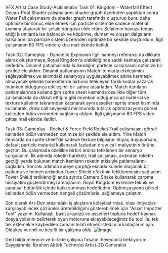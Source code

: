 VFX Artist Case Study-Açıklamalar
Task 01: Kingdom - Waterfall Effect
Ocean-Pool Shader çalışmalarını shader graph üzerinden yaptıktan sonra Water Fall çalışmasını da shader graph tarafında oluşturup bunu daha optimize bir sonuç elde etmek için particle sistemde sadece material kısmına atayarak bir şelale döngüsü elde ettim.
Şelalenin havuza temas ettiği kısımlarda ise baloncuk ve köpürme, duman ve oluşan dalgaların halkalarını da particle sistem üzerinden optimize bir şekilde oluşturdum.
İlgli çalışmanın 60 FPS video çıktısı mail ekinde iletildi.

Task 02: Gameplay - Dynamite Explosion
İlgili sahneyi referansı da dikkate alarak oluşturmaya, Royal Kingdom'a olabildiğince sadık kalmaya çalışarak ilerledim.
Dinamit patlamasında kullandığım particle çalışmasını optimize bir şekilde ele aldım.
Dinamit patlamasının Match itemlarla etkileşimini sağlayabilmek ve aklımdaki senaryoyu uygulayabilmek adına karmaşık olmayacak şekilde hareketlerde birbirini tetikleyen farklı kodlar yazarak mümkün olduğunca etkileşimli bir sahne tasarladım.
Match itemların patlamalarında kullandığım sprite sheet kısmında özellikle diğer tüm çalışmalarda da dikkat ettiğim gibi mümkün olduğunca az material ve texture kullanım tekrarından kaçınarak aynı assetleri sprite sheet kısmında kullanarak,
draw call seviyesini minimumda tutarak optimizasyonu görsel kaliteden ödün vermeden sağlamış oldum.
İlgli çalışmanın 60 FPS video çıktısı mail ekinde iletildi.

Task 03: Gameplay - Rocket & Force Field
Rocket Trail çalışmasını görsel kaliteden ödün vermeden optimize bir şekilde ele aldım. Yine Match itemlarda da sprite sheet'de sadece texture bilgisine ihtiyaç duyuyorsam, default particle material kullanarak fazladan draw call maliyetinin önüne geçtim.
Bu çalışmada özellikle birbiri ardına tetiklenen bir senaryo kurguladım. İlk adımda roketin hareketi, trail çalışması, ardından roketin geçtiği yerde bulunan match itemların roketin etkisiyle patlamalarını sağladım.
Sonraki adımda kuleye çarptığı esnada kulede oluşacak bir patlama ve hemen ardından Tower Shield efektinin tetiklenmesini sağladım. Tower Shield tetiklendiği anda ayrıca Camera Shake kullanarak çarpma hissiyatını güçlendirmeyi amaçladım.
Royal Kingdom evrenine teknik ve sanatsal bütünlük içinde katkı sunmayı hedefledim. Optimizasyonu görsel kaliteden ödün vermeden dengeli çözümlerle, sağlamaya çalıştım.

Son olarak Art-Dev arasındaki iş akışlarını kolaylaştırmak, olası ihtiyaçları karşılayabilecek çözümler üretebildiğimi gösterebilmek için "Asset Importer Tool" yazdım.
Kullanışlı, basit arayüzü ve assetleri topluca hedef-kaynak dosya yollarını belirterek oyun motoruna ekleyebileceğimiz bu tool ile, tek tek eklemekle kaybedilen zamanı telafi etmek istedim arkadaşlarım için.
Oldukça verimli ve keyifli bir çalışma oldu.
![image](https://github.com/user-attachments/assets/39efb311-b087-4b2a-9959-1a50dfc373c2)

Geri bildirimlerinizi ve birlikte çalışma fırsatını heyecanla bekliyorum.
Saygılarımla,
İbrahim Altürk
Technical Artist-3D Generalist
